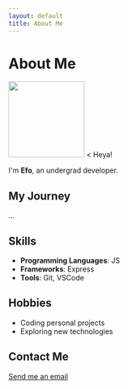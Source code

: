 ```yaml
---
layout: default
title: About Me
---
```


# About Me
<img width="150" src="https://avatars.githubusercontent.com/u/169594234">
  < Heya!

I'm **Efo**, an undergrad developer.

## My Journey

...

## Skills

- **Programming Languages**: JS
- **Frameworks**: Express
- **Tools**: Git, VSCode

## Hobbies

- Coding personal projects
- Exploring new technologies

## Contact Me

[Send me an email](developerefoyuvr@gmail.com)
